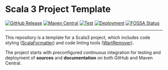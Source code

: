 [TODO: change title]: #
# Scala 3 Project Template

[TODO: replace :owner, :repo, :group, :artifact in the following links]: #
[![GitHub Release](https://img.shields.io/github/v/tag/:owner/:repo?label=Github&color=blue)](https://github.com/:owner/:repo/releases)
[![Maven Central](https://img.shields.io/maven-central/v/:group/:artifact?label=Maven%20Central&color=blue)](https://central.sonatype.com/artifact/:group/:artifact)
[![Test](https://github.com/:owner/:repo/actions/workflows/continuous-testing.yml/badge.svg)](https://github.com/:owner/:repo/actions/workflows/continuous-testing.yml)
[![Deployment](https://github.com/:owner/:repo/actions/workflows/continuous-deployment.yml/badge.svg)](https://github.com/:owner/:repo/actions/workflows/continuous-deployment.yml)
[![FOSSA Status](https://app.fossa.io/api/projects/git%2Bgithub.com%2F:owner%2F:repo.svg)](https://fossa.com/)

---

[TODO: change description]: #
This repository is a template for a Scala3 project, which includes code styling
([ScalaFormatter](https://scalameta.org/scalafmt/)) and code linting tools 
([WartRemover](https://www.wartremover.org/)). 

The project starts with preconfigured continuous integration for testing and 
deployment of **sources** and **documentation** on both GitHub and Maven Central.
